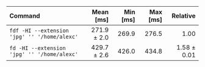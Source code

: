 | Command | Mean [ms] | Min [ms] | Max [ms] | Relative |
|:---|---:|---:|---:|---:|
| `fdf -HI --extension 'jpg' '' '/home/alexc'` | 271.9 ± 2.0 | 269.9 | 276.5 | 1.00 |
| `fd -HI --extension 'jpg' '' '/home/alexc'` | 429.7 ± 2.6 | 426.0 | 434.8 | 1.58 ± 0.01 |
